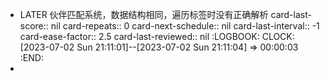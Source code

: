 - LATER 伙伴匹配系统，数据结构相同，遍历标签时没有正确解析
  card-last-score:: nil
  card-repeats:: 0
  card-next-schedule:: nil
  card-last-interval:: -1
  card-ease-factor:: 2.5
  card-last-reviewed:: nil
  :LOGBOOK:
  CLOCK: [2023-07-02 Sun 21:11:01]--[2023-07-02 Sun 21:11:04] =>  00:00:03
  :END:
-